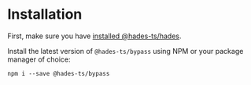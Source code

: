 # Installation

First, make sure you have [installed @hades-ts/hades](../../hades/installation).

Install the latest version of `@hades-ts/bypass` using NPM or your package manager of choice:

    npm i --save @hades-ts/bypass
